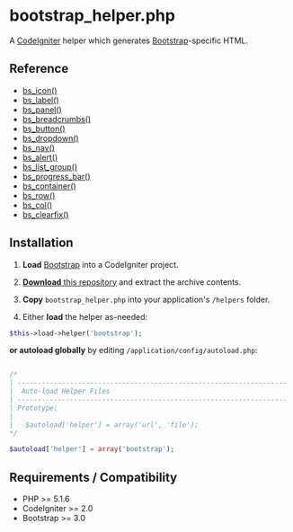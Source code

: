 bootstrap_helper.php
=============

A [CodeIgniter](http://www.codeigniter.com/) helper which generates [Bootstrap](http://getbootstrap.com/)-specific HTML.


## Reference

* [bs_icon()](https://github.com/gp-greg/bootstrap_helper.php/wiki/bs_icon())
* [bs_label()](https://github.com/gp-greg/bootstrap_helper.php/wiki/bs_label())
* [bs_panel()](https://github.com/gp-greg/bootstrap_helper.php/wiki/bs_panel())
* [bs_breadcrumbs()](https://github.com/gp-greg/bootstrap_helper.php/wiki/bs_breadcrumbs())
* [bs_button()](https://github.com/gp-greg/bootstrap_helper.php/wiki/bs_button())
* [bs_dropdown()](https://github.com/gp-greg/bootstrap_helper.php/wiki/bs_dropdown())
* [bs_nav()](https://github.com/gp-greg/bootstrap_helper.php/wiki/bs_nav())
* [bs_alert()](https://github.com/gp-greg/bootstrap_helper.php/wiki/bs_alert())
* [bs_list_group()](https://github.com/gp-greg/bootstrap_helper.php/wiki/bs_list_group())
* [bs_progress_bar()](https://github.com/gp-greg/bootstrap_helper.php/wiki/bs_progress_bar())
* [bs_container()](https://github.com/gp-greg/bootstrap_helper.php/wiki/bs_container())
* [bs_row()](https://github.com/gp-greg/bootstrap_helper.php/wiki/bs_row())
* [bs_col()](https://github.com/gp-greg/bootstrap_helper.php/wiki/bs_col())
* [bs_clearfix()](https://github.com/gp-greg/bootstrap_helper.php/wiki/bs_clearfix())


## Installation

1. **Load** [Bootstrap](http://getbootstrap.com/getting-started/) into a CodeIgniter project.

1. [**Download** this repository](https://github.com/gp-greg/bootstrap_helper.php/archive/master.zip) and extract the archive contents.

1. **Copy** `bootstrap_helper.php` into your application's `/helpers` folder.

1. Either **load** the helper as-needed:

  ```php
  $this->load->helper('bootstrap');
  ```

  **or autoload globally** by editing `/application/config/autoload.php`:

  ```php

/*
| -------------------------------------------------------------------
|  Auto-load Helper Files
| -------------------------------------------------------------------
| Prototype:
|
|	$autoload['helper'] = array('url', 'file');
*/

$autoload['helper'] = array('bootstrap');
```

## Requirements / Compatibility

* PHP >= 5.1.6
* CodeIgniter >= 2.0
* Bootstrap >= 3.0
